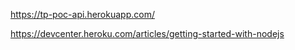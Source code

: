 https://tp-poc-api.herokuapp.com/

https://devcenter.heroku.com/articles/getting-started-with-nodejs
